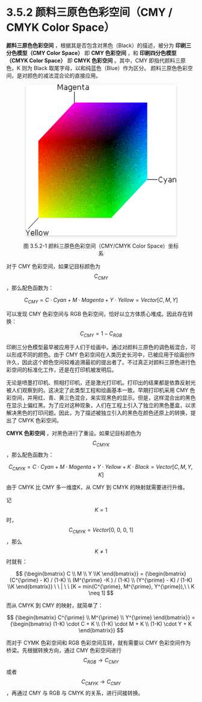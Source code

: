 
# 3.5.2 颜料三原色色彩空间（CMY / CMYK Color Space） 

**颜料三原色色彩空间** ，根据其是否包含对黑色（Black）的描述，被分为 **印刷三分色模型（CMY Color Space）** 即 **CMY 色彩空间** ，和 **印刷四分色模型（CMYK Color Space）** 即 **CMYK 色彩空间** 。其中，CMY 即指代颜料三原色，K 则为 Black 取尾字母，以和纯蓝色（Blue）作为区分。 颜料三原色色彩空间，是对颜色的减法混合论的直接应用。

<center>
<figure>
   <img style="border-radius: 0.3125em;
      box-shadow: 0 2px 4px 0 rgba(34,36,38,.12),0 2px 10px 0 rgba(34,36,38,.08);" 
      width = "400" height = "400"
      src="../../Pictures/cs_cmyclrs1.png" alt="">
   <figcaption>
      <p>图 3.5.2-1 颜料三原色色彩空间（CMY/CMYK Color Space）坐标系</p>
   </figcaption>
</figure>
</center>

对于 CMY 色彩空间，如果记目标颜色为 $$C_{CMY}$$ ，那么配色函数为：

$$
C_{CMY} =  C \cdot Cyan + M \cdot Magenta  + Y \cdot Yellow = Vector[C, M, Y]
$$

可以发现 CMY 色彩空间与 RGB 色彩空间，恰好以立方体质心堆成。因此存在转换：

$$
C_{CMY} = 1 - C_{RGB}
$$

印刷三分色模型最早被应用于人们于绘画中。通过对颜料三原色的调色板混合，可以形成不同的颜色。由于 CMY 色彩空间在人类历史长河中，已被应用于绘画创作许久，因此这个颜色空间较难追溯最初的提出者了。不过真正对颜料三原色进行色彩空间的标准化工作，还是在打印机被发明后。

无论是喷墨打印机、照相打印机，还是激光打印机。打印出的结果都是依靠反射光被人们观察到的。这决定了此类型工程和绘画基本一致。早期打印机采用 CMY 色彩空间，并用红、青、黄三色混合，来实现黑色的显示。但是，这样混合出的黑色在显示上偏红黑。为了应对这种现象，人们在工程上引入了独立的黑色墨盒，以求解决黑色的打印问题。因此，为了描述被独立引入的黑色在颜色还原上的转换，提出了 CMYK 色彩空间。

**CMYK 色彩空间** ，对黑色进行了重设。如果记目标颜色为 $$C_{CMYK}$$ ，那么配色函数为：

$$
C_{CMYK} =  C \cdot Cyan + M \cdot Magenta  + Y \cdot Yellow + K \cdot Black = Vector[C, M, Y, K]
$$
	
由于 CMYK 比 CMY 多一维度K，从 CMY 到 CMYK 的映射就需要进行升维。

记 $$K = 1$$ 时， $$C_{CMYK} =  Vector[0,\ 0,\ 0,\ 1]$$ ，那么 $$K \neq 1$$ 时就有：

$$
{\begin{bmatrix} C \\ M \\ Y \\K \end{bmatrix}} = {\begin{bmatrix}  (C^{\prime} - K) / (1-K)  \\ (M^{\prime} -K ) / (1-K) \\ (Y^{\prime} - K) / (1-K) \\K \end{bmatrix}} \ \ | \ \ [K = min(C^{\prime}, M^{\prime}, Y^{\prime}),\ \ K \neq 1]
$$

而从 CMYK 到 CMY 的映射，就简单了：

$$
{\begin{bmatrix} C^{\prime}  \\ M^{\prime} \\ Y^{\prime} \end{bmatrix}} = {\begin{bmatrix} (1-K) \cdot C + K \\ (1-K) \cdot M + K \\ (1-K) \cdot Y + K \end{bmatrix}}
$$

而对于 CYMK 色彩空间和 RGB 色彩空间互转，就有需要以 CMY 色彩空间作为桥梁。先根据转换方向，通过 CMY 色彩空间进行 $$C_{RGB} \rightarrow C_{CMY}$$ 或者 $$ C_{CMYK} \rightarrow C_{CMY}$$ ，再通过 CMY 与 RGB 与 CMYK 的关系，进行间接转换。


[ref]: References_3.md